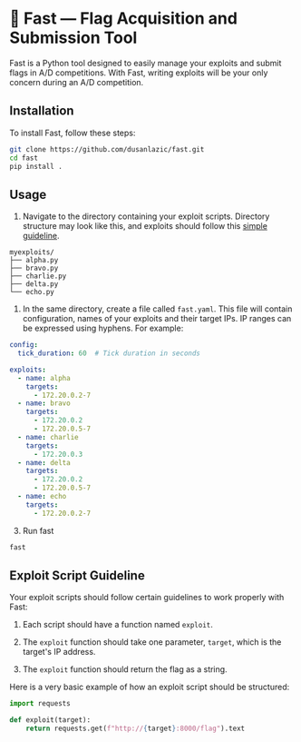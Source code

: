 # 🚩 Fast — Flag Acquisition and Submission Tool

Fast is a Python tool designed to easily manage your exploits and submit flags in A/D competitions. With Fast, writing exploits will be your only concern during an A/D competition.

## Installation

To install Fast, follow these steps:

```sh
git clone https://github.com/dusanlazic/fast.git
cd fast
pip install .
```

## Usage

1. Navigate to the directory containing your exploit scripts. Directory structure may look like this, and exploits should follow this [simple guideline](#exploit-script-guidelines).

```
myexploits/
├── alpha.py
├── bravo.py
├── charlie.py
├── delta.py
└── echo.py
```


1. In the same directory, create a file called `fast.yaml`. This file will contain configuration, names of your exploits and their target IPs. IP ranges can be expressed using hyphens. For example:

```yaml
config:
  tick_duration: 60  # Tick duration in seconds

exploits:
  - name: alpha
    targets: 
      - 172.20.0.2-7
  - name: bravo
    targets: 
      - 172.20.0.2
      - 172.20.0.5-7
  - name: charlie
    targets: 
      - 172.20.0.3
  - name: delta
    targets: 
      - 172.20.0.2
      - 172.20.0.5-7
  - name: echo
    targets: 
      - 172.20.0.2-7
```

3. Run fast

```sh
fast
```

## Exploit Script Guideline

Your exploit scripts should follow certain guidelines to work properly with Fast:

1. Each script should have a function named `exploit`.

2. The `exploit` function should take one parameter, `target`, which is the target's IP address.

3. The `exploit` function should return the flag as a string.

Here is a very basic example of how an exploit script should be structured:

```python
import requests

def exploit(target):
    return requests.get(f"http://{target}:8000/flag").text
